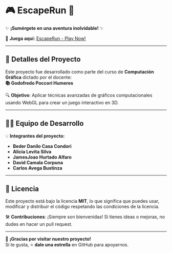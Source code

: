 # 🎮 **EscapeRun** 🚀  

✨ **¡Sumérgete en una aventura inolvidable!** ✨  

🔗 **Juega aquí:** [EscapeRun - Play Now!](https://game.beder.site/)  

---

## 📝 **Detalles del Proyecto**  

Este proyecto fue desarrollado como parte del curso de **Computación Gráfica** dictado por el docente:  
**📚 Godofredo Poccori Humeres**  

🔍 **Objetivo**: Aplicar técnicas avanzadas de gráficos computacionales usando WebGL para crear un juego interactivo en 3D.  

---

## 🧑‍💻 **Equipo de Desarrollo**  

💡 **Integrantes del proyecto:**  
- **Beder Danilo Casa Condori**  
- **Alicia Levita Silva**  
- **JamesJoao Hurtado Alfaro**  
- **David Camala Corpuna**  
- **Carlos Avega Bustinza**  

---

## 📜 **Licencia**  

Este proyecto está bajo la licencia **MIT**, lo que significa que puedes usar, modificar y distribuir el código respetando las condiciones de la licencia.  

🛠️ **Contribuciones**: ¡Siempre son bienvenidas! Si tienes ideas o mejoras, no dudes en hacer un pull request.  

---

🎨 **¡Gracias por visitar nuestro proyecto!**  
Si te gusta, ⭐ **dale una estrella** en GitHub para apoyarnos.  
